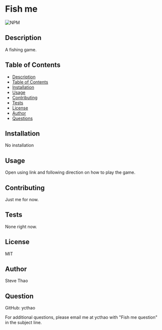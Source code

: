 # Fish me  

![NPM](https://img.shields.io/npm/l/inquirer)

## Description 

A fishing game. 

## Table of Contents 

- [Description](#Description)
- [Table of Contents](#Table-of-Contents)
- [Installation](#Installation)
- [Usage](#Usage)
- [Contributing](#Contributing)
- [Tests](#Tests)
- [License](#License)
- [Author](#Author)
- [Questions](#Question)

## Installation 

No installation 

## Usage 

Open using link and following direction on how to play the game. 

## Contributing 

Just me for now. 

## Tests 

None right now. 

## License 

MIT

## Author 

Steve Thao 

## Question 

GitHub: ycthao

For additional questions, please email me at ycthao with "Fish me question" in the subject line.
  